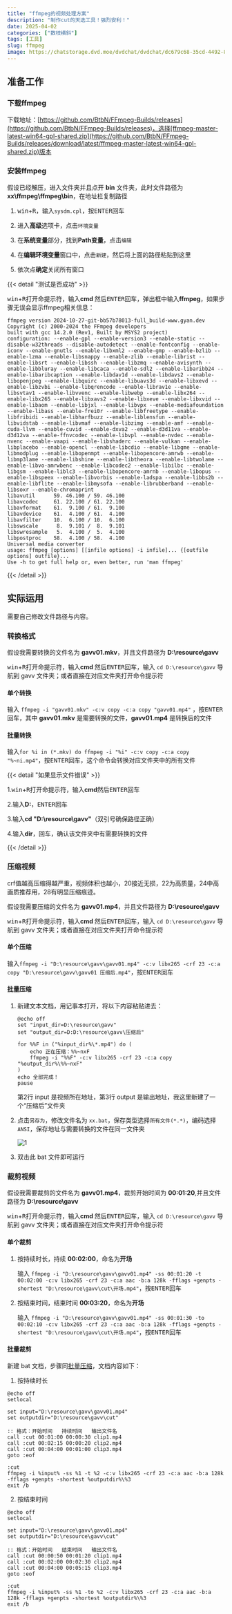 ```yaml
---
title: "ffmpeg的视频处理方案"
description: "制作cut的天选工具！强烈安利！"
date: 2025-04-02
categories: ["数枝横斜"]
tags: [工具]
slug: ffmpeg
image: https://chatstorage.dvd.moe/dvdchat/dvdchat/dc679c68-35cd-4492-87cc-c3ba485219d7.jpg
---
```


## 准备工作

### 下载ffmpeg

下载地址：[https://github.com/BtbN/FFmpeg-Builds/releases](https://github.com/BtbN/FFmpeg-Builds/releases)，选择[ffmpeg-master-latest-win64-gpl-shared.zip](https://github.com/BtbN/FFmpeg-Builds/releases/download/latest/ffmpeg-master-latest-win64-gpl-shared.zip)版本

### 安装ffmpeg

假设已经解压，进入文件夹并且点开 **bin** 文件夹，此时文件路径为 **xx\ffmpeg\ffmpeg\bin**，在地址栏复制路径

1. <kbd>win</kbd>+<kbd>R</kbd>，输入`sysdm.cpl`，按<kbd>ENTER</kbd>回车

2. 进入**高级**选项卡，点击`环境变量`

3. 在**系统变量**部分，找到**Path变量**，点击`编辑`

4. 在**编辑环境变量**窗口中，点击`新建`，然后将上面的路径粘贴到这里

5. 依次点**确定**关闭所有窗口

{{< detail "测试是否成功" >}}

<p><kbd>win</kbd>+<kbd>R</kbd>打开命提示符，输入<b>cmd
    </b>然后<kbd>ENTER</kbd>回车，弹出框中输入<b>ffmpeg</b>，如果步骤无误会显示ffmpeg相关信息：</p>

<pre><code class="code-highlight"><span class="code-line line-number" line="1">ffmpeg version 2024-10-27-git-bb57b78013-full_build-www.gyan.dev Copyright (c) 2000-2024 the FFmpeg developers
built with gcc 14.2.0 (Rev1, Built by MSYS2 project)
configuration: --enable-gpl --enable-version3 --enable-static --disable-w32threads --disable-autodetect --enable-fontconfig --enable-iconv --enable-gnutls --enable-libxml2 --enable-gmp --enable-bzlib --enable-lzma --enable-libsnappy --enable-zlib --enable-librist --enable-libsrt --enable-libssh --enable-libzmq --enable-avisynth --enable-libbluray --enable-libcaca --enable-sdl2 --enable-libaribb24 --enable-libaribcaption --enable-libdav1d --enable-libdavs2 --enable-libopenjpeg --enable-libquirc --enable-libuavs3d --enable-libxevd --enable-libzvbi --enable-libqrencode --enable-librav1e --enable-libsvtav1 --enable-libvvenc --enable-libwebp --enable-libx264 --enable-libx265 --enable-libxavs2 --enable-libxeve --enable-libxvid --enable-libaom --enable-libjxl --enable-libvpx --enable-mediafoundation --enable-libass --enable-frei0r --enable-libfreetype --enable-libfribidi --enable-libharfbuzz --enable-liblensfun --enable-libvidstab --enable-libvmaf --enable-libzimg --enable-amf --enable-cuda-llvm --enable-cuvid --enable-dxva2 --enable-d3d11va --enable-d3d12va --enable-ffnvcodec --enable-libvpl --enable-nvdec --enable-nvenc --enable-vaapi --enable-libshaderc --enable-vulkan --enable-libplacebo --enable-opencl --enable-libcdio --enable-libgme --enable-libmodplug --enable-libopenmpt --enable-libopencore-amrwb --enable-libmp3lame --enable-libshine --enable-libtheora --enable-libtwolame --enable-libvo-amrwbenc --enable-libcodec2 --enable-libilbc --enable-libgsm --enable-liblc3 --enable-libopencore-amrnb --enable-libopus --enable-libspeex --enable-libvorbis --enable-ladspa --enable-libbs2b --enable-libflite --enable-libmysofa --enable-librubberband --enable-libsoxr --enable-chromaprint
libavutil      59. 46.100 / 59. 46.100
libavcodec     61. 22.100 / 61. 22.100
libavformat    61.  9.100 / 61.  9.100
libavdevice    61.  4.100 / 61.  4.100
libavfilter    10.  6.100 / 10.  6.100
libswscale      8.  9.101 /  8.  9.101
libswresample   5.  4.100 /  5.  4.100
libpostproc    58.  4.100 / 58.  4.100
Universal media converter
usage: ffmpeg [options] [[infile options] -i infile]... {[outfile options] outfile}...
Use -h to get full help or, even better, run 'man ffmpeg'
</span></code></pre>

{{< /detail >}}

## 实际运用

需要自己修改文件路径与内容。

### 转换格式

假设我需要转换的文件名为 **gavv01.mkv**，并且文件路径为 **D:\resource\gavv**

<kbd>win</kbd>+<kbd>R</kbd>打开命提示符，输入<b>cmd
       </b>然后<kbd>ENTER</kbd>回车，输入 `cd D:\resource\gavv` 导航到 gavv 文件夹；或者直接在对应文件夹打开命令提示符

#### 单个转换

输入 `ffmpeg -i "gavv01.mkv" -c:v copy -c:a copy "gavv01.mp4"` ，按<kbd>ENTER</kbd>回车，其中 **gavv01.mkv** 是需要转换的文件，**gavv01.mp4** 是转换后的文件

#### 批量转换

输入`for %i in (*.mkv) do ffmpeg -i "%i" -c:v copy -c:a copy "%~ni.mp4"`，按<kbd>ENTER</kbd>回车，这个命令会转换对应文件夹中的所有文件


{{< detail "如果显示文件错误" >}}

<p>1.<kbd>win</kbd>+<kbd>R</kbd>打开命提示符，输入<b>cmd</b>然后<kbd>ENTER</kbd>回车</p>

<p>2.输入<b>D:</b>，<kbd>ENTER</kbd>回车</p>

<p>3.输入<b>cd "D:\resource\gavv"</b>（双引号确保路径正确）</p>

<p>4.输入<b>dir</b>，回车，确认该文件夹中有需要转换的文件</p>

{{< /detail >}}

### 压缩视频

crf值越高压缩得越严重，视频体积也越小，20接近无损，22为高质量，24中高画质推荐用，28有明显压缩痕迹。

假设我需要压缩的文件名为 **gavv01.mp4**，并且文件路径为 **D:\resource\gavv**

<kbd>win</kbd>+<kbd>R</kbd>打开命提示符，输入<b>cmd
       </b>然后<kbd>ENTER</kbd>回车，输入 `cd D:\resource\gavv` 导航到 gavv 文件夹；或者直接在对应文件夹打开命令提示符

#### 单个压缩

输入`ffmpeg -i "D:\resource\gavv\gavv01.mp4" -c:v libx265 -crf 23 -c:a copy "D:\resource\gavv\gavv01 压缩后.mp4"`，按<kbd>ENTER</kbd>回车

<span id="big"></span>

#### 批量压缩

1. 新建文本文档，用记事本打开，将以下内容粘贴进去：

   ```
   @echo off
   set "input_dir=D:\resource\gavv"
   set "output_dir=D:D:\resource\gavv\压缩后"
   
   for %%F in ("%input_dir%\*.mp4") do (
       echo 正在压缩：%%~nxF
       ffmpeg -i "%%F" -c:v libx265 -crf 23 -c:a copy "%output_dir%\%%~nxF"
   )
   echo 全部完成！
   pause
   ```

   第2行 input 是视频所在地址，第3行 output 是输出地址，我这里新建了一个“压缩后”文件夹

2. 点击`另存为`，修改文件名为 `xx.bat`，保存类型选择`所有文件(*.*)`，编码选择 `ANSI`，保存地址与需要转换的文件在同一文件夹

   ![1](https://chatstorage.dvd.moe/dvdchat/dvdchat/92e9129a-4c6c-47bf-9744-a037b4723736.jpg)

3. 双击此 bat 文件即可运行

### 裁剪视频

假设我需要裁剪的文件名为 **gavv01.mp4**，裁剪开始时间为 **00:01:20**,并且文件路径为 **D:\resource\gavv**

<kbd>win</kbd>+<kbd>R</kbd>打开命提示符，输入<b>cmd
       </b>然后<kbd>ENTER</kbd>回车，输入 `cd D:\resource\gavv` 导航到 gavv 文件夹；或者直接在对应文件夹打开命令提示符

#### 单个裁剪

1. 按持续时长，持续 **00:02:00**，命名为**开场**

   输入 `ffmpeg -i "D:\resource\gavv\gavv01.mp4" -ss 00:01:20 -t 00:02:00 -c:v libx265 -crf 23 -c:a aac -b:a 128k -fflags +genpts -shortest "D:\resource\gavv\cut\开场.mp4"`，按<kbd>ENTER</kbd>回车

2. 按结束时间，结束时间 **00:03:20**，命名为**开场**

   输入 `ffmpeg -i "D:\resource\gavv\gavv01.mp4" -ss 00:01:30 -to 00:02:10 -c:v libx265 -crf 23 -c:a aac -b:a 128k -fflags +genpts -shortest "D:\resource\gavv\cut\开场.mp4"`，按<kbd>ENTER</kbd>回车



#### 批量裁剪

新建 bat 文档，步骤同<span><a href="#big" style="text-decoration: underline;">批量压缩</a></span>，文档内容如下：

1. 按持续时长

```
@echo off
setlocal

set input="D:\resource\gavv\gavv01.mp4"
set outputdir="D:\resource\gavv\cut"

:: 格式：开始时间   持续时间   输出文件名
call :cut 00:01:00 00:00:30 clip1.mp4
call :cut 00:02:15 00:00:20 clip2.mp4
call :cut 00:04:00 00:01:00 clip3.mp4
goto :eof

:cut
ffmpeg -i %input% -ss %1 -t %2 -c:v libx265 -crf 23 -c:a aac -b:a 128k -fflags +genpts -shortest %outputdir%\%3
exit /b
```

2. 按结束时间

```
@echo off
setlocal

set input="D:\resource\gavv\gavv01.mp4"
set outputdir="D:\resource\gavv\cut"

:: 格式：开始时间   结束时间   输出文件名
call :cut 00:00:50 00:01:20 clip1.mp4
call :cut 00:02:00 00:02:30 clip2.mp4
call :cut 00:04:00 00:05:15 clip3.mp4
goto :eof

:cut
ffmpeg -i %input% -ss %1 -to %2 -c:v libx265 -crf 23 -c:a aac -b:a 128k -fflags +genpts -shortest %outputdir%\%3
exit /b
```


